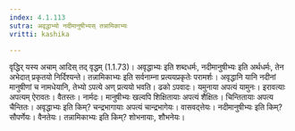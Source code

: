 ```yaml
---
index: 4.1.113
sutra: अवृद्धाभ्यो नदीमानुषीभ्यस् तन्नामिकाभ्यः
vritti: kashika

---
```

वृद्धिर् यस्य अचाम् आदिस् तद् वृद्धम् (1.1.73)। अवृद्धाभ्यः इति शब्दधर्मः, नदीमानुषीभ्यः इति अर्थधर्मः, तेन अभेदात् प्रकृतयो निर्दिश्यन्ते। तन्नामिकाभ्यः इति सर्वनाम्ना प्रत्ययप्रकृतेः परामर्शः। अवृद्धानि यानि नदीनां मानुषीणां च नामधेयानि, तेभ्यो ऽपत्ये अण् प्रत्ययो भवति। ढको ऽपवादः। यमुनाया अपत्यं यामुनः। इरावत्याः अपत्यम् ऐरावतः। वैतस्तः। नार्मदः। मानुषीभ्यः खल्वपि शिक्षितायाः अपत्यं शैक्षितः। चिन्तितायाः अपत्य चैन्तितः। अवृद्धाभ्यः इति किम्? चन्द्रभागायाः अपत्यं चान्द्रभागेयः। वासवद्त्तेयः। नदीमानुषीभ्यः इति किम्? सौपर्णेयः। वैनतेयः। तन्नामिकाभ्यः इति किम्? शोभनायाः, शौभनेयः।